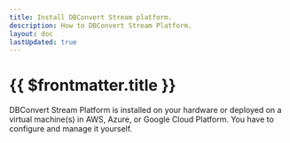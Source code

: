 ```yaml
---
title: Install DBConvert Stream platform.
description: How to DBConvert Stream Platform.
layout: doc
lastUpdated: true
---
```

# {{ $frontmatter.title }}

DBConvert Stream Platform is installed on your hardware or deployed on a
virtual machine(s) in AWS, Azure, or Google Cloud Platform. You have to
configure and manage it yourself.
